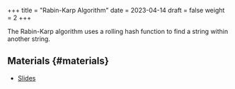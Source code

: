 +++
title = "Rabin-Karp Algorithm"
date = 2023-04-14
draft = false
weight = 2
+++

The Rabin-Karp algorithm uses a rolling hash function to find a string within another string.


## Materials {#materials}

-   [Slides](/slides/rabin-karp.pdf)
